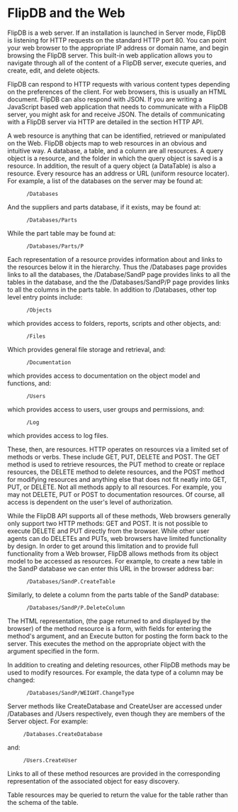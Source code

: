 # FlipDB and the Web

FlipDB is a web server. If an installation is launched in Server mode, FlipDB is listening for HTTP
requests on the standard HTTP port 80. You can point your web browser to the appropriate IP
address or domain name, and begin browsing the FlipDB server. This built-in web application allows
you to navigate through all of the content of a FlipDB server, execute queries, and create, edit,
and delete objects.

FlipDB can respond to HTTP requests with various content types depending on the preferences of the
client. For web browsers, this is usually an HTML document. FlipDB can also respond with JSON.
If you are writing a JavaScript based web application that needs to
communicate with a FlipDB server, you might ask for and receive JSON. The details of communicating
with a FlipDB server via HTTP are detailed in the section HTTP API.

A web resource is anything that can be identified, retrieved or manipulated on the Web. FlipDB
objects map to web resources in an obvious and intuitive way. A database, a table, and a column
are all resources. A query object is a resource, and the folder in which the query object is saved
is a resource. In addition, the result of a query object (a DataTable) is also a resource. Every
resource has an address or URL (uniform resource locater). For example, a list of the databases
on the server may be found at:

~~~
      /Databases
~~~

And the suppliers and parts database, if it exists, may be found at:

~~~
      /Databases/Parts
~~~

While the part table may be found at:

~~~
      /Databases/Parts/P
~~~

Each representation of a resource provides information about and links to the resources below it in
the hierarchy. Thus the /Databases page provides links to all the databases, the /Database/SandP
page provides links to all the tables in the database, and the the /Databases/SandP/P page provides
links to all the columns in the parts table. In addition to /Databases, other top level entry
points include:

~~~
      /Objects
~~~

which provides access to folders, reports, scripts and other objects, and:

~~~
      /Files
~~~

Which provides general file storage and retrieval, and:

~~~
      /Documentation
~~~

which provides access to documentation on the object model and functions, and:

~~~
      /Users
~~~

which provides access to users, user groups and permissions, and:

~~~
      /Log
~~~

which provides access to log files.

These, then, are resources. HTTP operates on resources via a limited set of methods or verbs. These
include GET, PUT, DELETE and POST. The GET method is used to retrieve resources, the PUT method to
create or replace resources, the DELETE method to delete resources, and the POST method for
modifying resources and anything else that does not fit neatly into  GET, PUT, or DELETE. Not all
methods apply to all resources. For example, you may not DELETE, PUT or POST to documentation
resources. Of course, all access is dependent on the user's level of authorization.

While the FlipDB API supports all of these methods, Web browsers generally only support two HTTP
methods: GET and POST. It is not possible to execute DELETE and PUT directly from the browser.
While other user agents can do DELETEs and PUTs, web browsers have limited functionality by
design. In order to get around this limitation and to provide full functionality from a Web
browser, FlipDB allows methods from its object model to be accessed as resources. For example, to
create a new table in the SandP database we can enter this URL in the browser address bar:

~~~
      /Databases/SandP.CreateTable
~~~

Similarly, to delete a column from the parts table of the SandP database:

~~~
      /Databases/SandP/P.DeleteColumn
~~~

The HTML representation, (the page returned to and displayed by the browser) of the method resource
is a form, with fields for entering the method's argument, and an Execute button for posting the
form back to the server. This executes the method on the appropriate object with the argument
specified in the form.

In addition to creating and deleting resources, other FlipDB methods may be used to modify
resources. For example,  the data type of a column may be changed:

~~~
      /Databases/SandP/WEIGHT.ChangeType
~~~

Server methods like CreateDatabase and CreateUser are accessed under /Databases and /Users
respectively, even though they are members of the Server object. For example:

~~~
     /Databases.CreateDatabase
~~~

and:

~~~
     /Users.CreateUser
~~~

Links to all of these method resources are provided in the corresponding representation of the
associated object for easy discovery.

Table resources may be queried to return the value for the table rather than the schema of the table.

